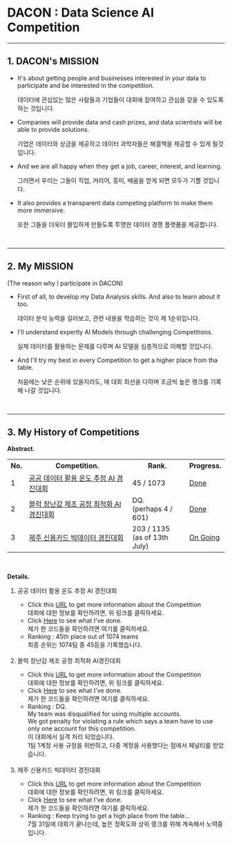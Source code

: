 <h1>DACON : Data Science AI Competition</h1>



<hr>

## 1. DACON's MISSION

- It's about getting people and businesses interested in your data to participate and be interested in the competition.

  데이터에 관심있는 많은 사람들과 기업들이 대회에 참여하고 관심을 갖을 수 있도록 하는 것입니다.

- Companies will provide data and cash prizes, and data scientists will be able to provide solutions.

  기업은 데이터와 상금을 제공하고 데이터 과학자들은 해결책을 제공할 수 있게 될것입니다.

- And we are all happy when they get a job, career, interest, and learning.

  그러면서 우리는 그들이 직업, 커리어, 흥미, 배움을 얻게 되면 모두가 기쁠 것입니다.

- It also provides a transparent data competing platform to make them more immersive.

  또한 그들을 더욱더 몰입하게 만들도록 투명한 데이터 경쟁 플랫폼을 제공합니다.

  <br>

  

<hr>

## 2. My MISSION

(The reason why I participate in DACON)




- First of all, to develop my Data Analysis skills. And also to learn about it too.

  데이터 분석 능력을 길러보고, 관련 내용을 학습하는 것이 제 1순위입니다.

- I'll understand expertly AI Models through challenging Competitions.

  실제 데이터를 활용하는 문제를 다루며 AI 모델을 심층적으로 이해할 것입니다.
  
- And I'll try my best in every Competition to get a higher place from tha table.

  처음에는 낮은 순위에 있을지라도, 매 대회 최선을 다하며 조금씩 높은 랭크를 기록해 나갈 것입니다.
  
  <br>

<hr>


## 3. My History of Competitions



<b>Abstract.</b>

<table>
    <tr>
        <th width=5%>No.</th>
        <th>Competition.</th>
        <th>Rank.</th>
        <th width=15%>Progress.</th>
    </tr>
    <tr>
        <td>1</td>
        <td><a href="https://dacon.io/competitions/official/235584/overview/">공공 데이터 활용 온도 추정 AI 경진대회</a></td>
        <td>45 / 1073</td>
        <td><a href="https://github.com/HandeulLy/Dacon/tree/master/1_PredictTemperature">Done</a></td>
    </tr>
    <tr>
        <td>2</td>
        <td><a href="https://dacon.io/competitions/official/235612/overview/">블럭 장난감 제조 공정 최적화 AI경진대회</a></td>
        <td>DQ.<br>(perhaps 4 / 601)</td>
        <td><a href="https://github.com/HandeulLy/Dacon/tree/master/2_LG_FactoryOptimizing">Done</a></td>
    </tr>
    <tr>
        <td>3</td>
        <td><a href="https://dacon.io/competitions/official/235615/overview/">제주 신용카드 빅데이터 경진대회</a></td>
        <td>203 / 1135<br>(as of 13th July)</td>
        <td><a href="https://github.com/HandeulLy/Dacon/tree/master/3_Jeju_Card">On Going</a></td>
    </tr>
</table>



<br>

<b>Details.</b>

<ol>
    <li>공공 데이터 활용 온도 추정 AI 경진대회</li>
    <ul>
        <li>Click this <a href="https://dacon.io/competitions/official/235584/overview/">
            URL</a> to get more information about the Competition</li>
        대회에 대한 정보를 확인하려면, 위 링크를 클릭하세요.
        <li>Click <a href="https://github.com/HandeulLy/Dacon/tree/master/1_PredictTemperature">Here</a> to see what I've done.</li>
        제가 한 코드들을 확인하려면 여기를 클릭하세요.
        <li>Ranking : 45th place out of 1074 teams</li>
        최종 순위는 1074팀 중 45등을 기록했습니다.
    </ul>
    <br>
    <li>블럭 장난감 제조 공정 최적화 AI경진대회</li>
    <ul>
        <li>Click this <a href="https://dacon.io/competitions/official/235612/overview/">
            URL</a> to get more information about the Competition</li>
        대회에 대한 정보를 확인하려면, 위 링크를 클릭하세요.
        <li>Click <a href="https://github.com/HandeulLy/Dacon/tree/master/2_LG_FactoryOptimizing">Here</a> to see what I've done.</li>
        제가 한 코드들을 확인하려면 여기를 클릭하세요.
        <li>Ranking : DQ.</li>
        My team was disqualified for using multiple accounts.<br>
        We got penalty for violating a rule which says a team have to use only one account for this competition.<br>
        이 대회에서 실격 처리 되었습니다.<br>
        1팀 1계정 사용 규정을 위반하고, 다중 계정을 사용했다는 점에서 페널티를 받았습니다.
    </ul>    
    <br>
    <li>제주 신용카드 빅데이터 경진대회</li>
    <ul>
        <li>Click this <a href="https://dacon.io/competitions/official/235615/overview/">
            URL</a> to get more information about the Competition</li>
        대회에 대한 정보를 확인하려면, 위 링크를 클릭하세요.
        <li>Click <a href="https://github.com/HandeulLy/Dacon/tree/master/3_Jeju_Card">Here</a> to see what I've done.</li>
        제가 한 코드들을 확인하려면 여기를 클릭하세요.
        <li>Ranking : Keep trying to get a high place from the table...</li>
        7월 31일에 대회가 끝나는데, 높은 정확도와 상위 랭크를 위해 계속해서 노력중입니다.
    </ul>
</ol>


